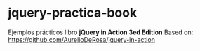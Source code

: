 # jquery-practica-book
Ejemplos prácticos libro __jQuery in Action 3ed Edition__
Based on:
https://github.com/AurelioDeRosa/jquery-in-action
